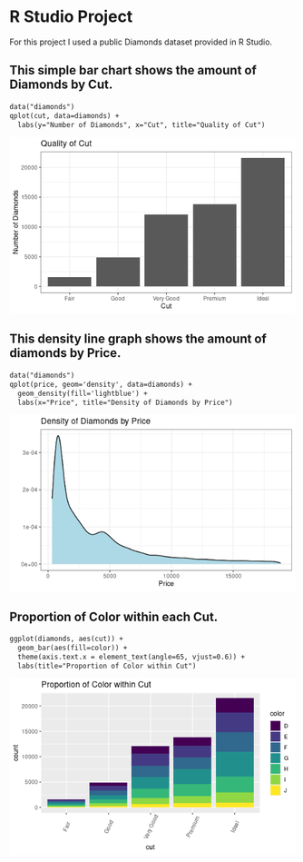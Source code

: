 # R Studio Project

For this project I used a public Diamonds dataset provided in R Studio.

## This simple bar chart shows the amount of Diamonds by Cut.

```{r}
data("diamonds")
qplot(cut, data=diamonds) +
  labs(y="Number of Diamonds", x="Cut", title="Quality of Cut")
```
![image](https://github.com/BeverlyFigueroa/Projects/blob/main/r_quality_of_cut.png?raw=true)

## This density line graph shows the amount of diamonds by Price.

```{r}
data("diamonds")
qplot(price, geom='density', data=diamonds) + 
  geom_density(fill='lightblue') +
  labs(x="Price", title="Density of Diamonds by Price")
```
![image](https://github.com/BeverlyFigueroa/Projects/blob/main/r_density.png?raw=true)

## Proportion of Color within each Cut.

```{r}
ggplot(diamonds, aes(cut)) +
  geom_bar(aes(fill=color)) + 
  theme(axis.text.x = element_text(angle=65, vjust=0.6)) +
  labs(title="Proportion of Color within Cut")
```
![image](https://github.com/BeverlyFigueroa/Projects/blob/main/r_proportion_color.png?raw=true)
